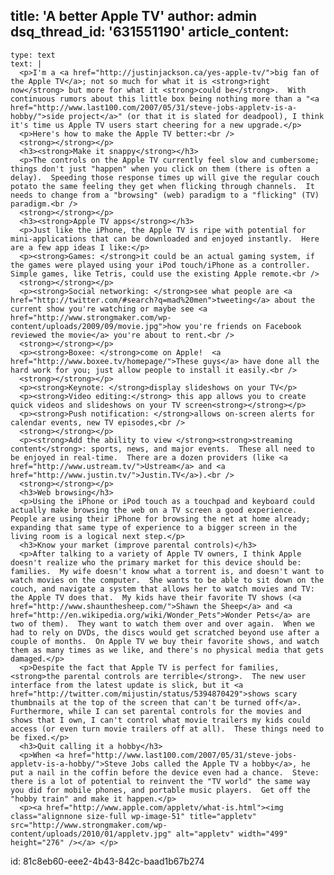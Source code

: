 title: 'A better Apple TV'
author: admin
dsq_thread_id: '631551190'
article_content:
  -
    type: text
    text: |
      <p>I'm a <a href="http://justinjackson.ca/yes-apple-tv/">big fan of the Apple TV</a>; not so much for what it is <strong>right now</strong> but more for what it <strong>could be</strong>.  With continuous rumors about this little box being nothing more than a "<a href="http://www.last100.com/2007/05/31/steve-jobs-appletv-is-a-hobby/">side project</a>" (or that it is slated for deadpool), I think it's time us Apple TV users start cheering for a new upgrade.</p>
      <p>Here's how to make the Apple TV better:<br />
      <strong></strong></p>
      <h3><strong>Make it snappy</strong></h3>
      <p>The controls on the Apple TV currently feel slow and cumbersome; things don't just "happen" when you click on them (there is often a delay).  Speeding those response times up will give the regular couch potato the same feeling they get when flicking through channels.  It needs to change from a "browsing" (web) paradigm to a "flicking" (TV) paradigm.<br />
      <strong></strong></p>
      <h3><strong>Apple TV apps</strong></h3>
      <p>Just like the iPhone, the Apple TV is ripe with potential for mini-applications that can be downloaded and enjoyed instantly.  Here are a few app ideas I like:</p>
      <p><strong>Games: </strong>it could be an actual gaming system, if the games were played using your iPod touch/iPhone as a controller.  Simple games, like Tetris, could use the existing Apple remote.<br />
      <strong></strong></p>
      <p><strong>Social networking: </strong>see what people are <a href="http://twitter.com/#search?q=mad%20men">tweeting</a> about the current show you're watching or maybe see <a href="http://www.strongmaker.com/wp-content/uploads/2009/09/movie.jpg">how you're friends on Facebook reviewed the movie</a> you're about to rent.<br />
      <strong></strong></p>
      <p><strong>Boxee: </strong>come on Apple!  <a href="http://www.boxee.tv/homepage/">These guys</a> have done all the hard work for you; just allow people to install it easily.<br />
      <strong></strong></p>
      <p><strong>Keynote: </strong>display slideshows on your TV</p>
      <p><strong>Video editing:</strong> this app allows you to create quick videos and slideshows on your TV screen<strong></strong></p>
      <p><strong>Push notification: </strong>allows on-screen alerts for calendar events, new TV episodes,<br />
      <strong></strong></p>
      <p><strong>Add the ability to view </strong><strong>streaming content</strong>: sports, news, and major events.  These all need to be enjoyed in real-time.  There are a dozen providers (like <a href="http://www.ustream.tv/">Ustream</a> and <a href="http://www.justin.tv/">Justin.TV</a>).<br />
      <strong></strong></p>
      <h3>Web browsing</h3>
      <p>Using the iPhone or iPod touch as a touchpad and keyboard could actually make browsing the web on a TV screen a good experience.  People are using their iPhone for browsing the net at home already; expanding that same type of experience to a bigger screen in the living room is a logical next step.</p>
      <h3>Know your market (improve parental controls)</h3>
      <p>After talking to a variety of Apple TV owners, I think Apple doesn't realize who the primary market for this device should be: families.  My wife doesn't know what a torrent is, and doesn't want to watch movies on the computer.  She wants to be able to sit down on the couch, and navigate a system that allows her to watch movies and TV: the Apple TV does that.  My kids have their favorite TV shows (<a href="http://www.shaunthesheep.com/">Shawn the Sheep</a> and <a href="http://en.wikipedia.org/wiki/Wonder_Pets">Wonder Pets</a> are two of them).  They want to watch them over and over again.  When we had to rely on DVDs, the discs would get scratched beyond use after a couple of months.  On Apple TV we buy their favorite shows, and watch them as many times as we like, and there's no physical media that gets damaged.</p>
      <p>Despite the fact that Apple TV is perfect for families, <strong>the parental controls are terrible</strong>.  The new user interface from the latest update is slick, but it <a href="http://twitter.com/mijustin/status/5394870429">shows scary thumbnails at the top of the screen that can't be turned off</a>.  Furthermore, while I can set parental controls for the movies and shows that I own, I can't control what movie trailers my kids could access (or even turn movie trailers off at all).  These things need to be fixed.</p>
      <h3>Quit calling it a hobby</h3>
      <p>When <a href="http://www.last100.com/2007/05/31/steve-jobs-appletv-is-a-hobby/">Steve Jobs called the Apple TV a hobby</a>, he put a nail in the coffin before the device even had a chance.  Steve: there is a lot of potential to reinvent the "TV world" the same way you did for mobile phones, and portable music players.  Get off the "hobby train" and make it happen.</p>
      <p><a href="http://www.apple.com/appletv/what-is.html"><img class="alignnone size-full wp-image-51" title="appletv" src="http://www.strongmaker.com/wp-content/uploads/2010/01/appletv.jpg" alt="appletv" width="499" height="276" /></a> </p>
      
id: 81c8eb60-eee2-4b43-842c-baad1b67b274
